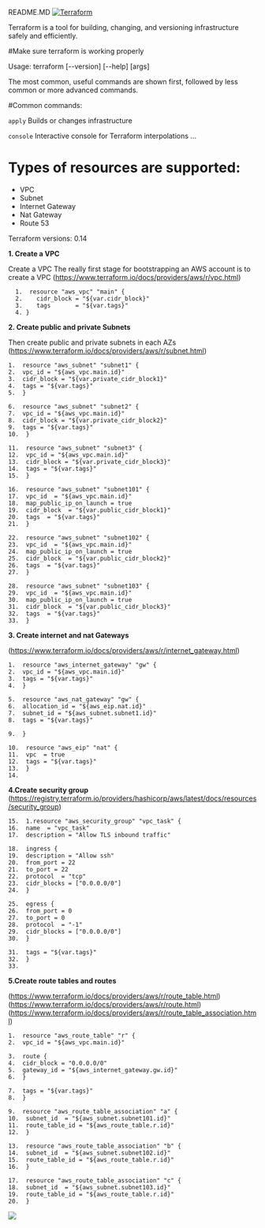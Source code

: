 README.MD
[![Terraform](https://camo.githubusercontent.com/67a5f8c23e17abe7c416d4a93edb99e090bc9701879d596acd017ae846252a7b/68747470733a2f2f7777772e7465727261666f726d2e696f2f6173736574732f696d616765732f6c6f676f2d6861736869636f72702d33663130373332662e737667)](https://camo.githubusercontent.com/67a5f8c23e17abe7c416d4a93edb99e090bc9701879d596acd017ae846252a7b/68747470733a2f2f7777772e7465727261666f726d2e696f2f6173736574732f696d616765732f6c6f676f2d6861736869636f72702d33663130373332662e737667)

Terraform is a tool for building, changing, and versioning infrastructure safely and efficiently. 

#Make sure terraform is working properly

Usage: terraform [--version] [--help] <command> [args]

The most common, useful commands are shown first, followed by
less common or more advanced commands.

 #Common commands:

`apply`  Builds or changes infrastructure

`console`  Interactive console for Terraform interpolations
...

# Types of resources are supported:

 -   VPC
 -   Subnet
 -   Internet Gateway
 -   Nat Gateway
 -   Route 53

  Terraform versions: 0.14
  
   **1. Create a VPC**

Create a VPC The really first stage for bootstrapping an AWS account    is to create a VPC    (https://www.terraform.io/docs/providers/aws/r/vpc.html)

      1.  resource "aws_vpc" "main" {
      2.    cidr_block = "${var.cidr_block}"
      3.    tags       = "${var.tags}"
      4. }

  
**2. Create public and private Subnets**

Then create public and private subnets in each AZs
(https://www.terraform.io/docs/providers/aws/r/subnet.html)

    1.  resource "aws_subnet" "subnet1" {
    2.  vpc_id = "${aws_vpc.main.id}"
    3.  cidr_block = "${var.private_cidr_block1}"
    4.  tags = "${var.tags}"
    5.  }

    6.  resource "aws_subnet" "subnet2" {
    7.  vpc_id = "${aws_vpc.main.id}"
    8.  cidr_block = "${var.private_cidr_block2}"
    9.  tags = "${var.tags}"
    10.  }
    
    11.  resource "aws_subnet" "subnet3" {
    12.  vpc_id = "${aws_vpc.main.id}"
    13.  cidr_block = "${var.private_cidr_block3}"
    14.  tags = "${var.tags}"
    15.  }
    
    16.  resource "aws_subnet" "subnet101" {
    17.  vpc_id  = "${aws_vpc.main.id}"
    18.  map_public_ip_on_launch = true
    19.  cidr_block  = "${var.public_cidr_block1}"
    20.  tags  = "${var.tags}"
    21.  }
    
    22.  resource "aws_subnet" "subnet102" {
    23.  vpc_id  = "${aws_vpc.main.id}"
    24.  map_public_ip_on_launch = true
    25.  cidr_block  = "${var.public_cidr_block2}"
    26.  tags  = "${var.tags}"
    27.  }
    
    28.  resource "aws_subnet" "subnet103" {
    29.  vpc_id  = "${aws_vpc.main.id}"
    30.  map_public_ip_on_launch = true
    31.  cidr_block  = "${var.public_cidr_block3}"
    32.  tags  = "${var.tags}"
    33.  }


**3. Create internet and nat Gateways**

(https://www.terraform.io/docs/providers/aws/r/internet_gateway.html)

    1.  resource "aws_internet_gateway" "gw" {
    2.  vpc_id = "${aws_vpc.main.id}"
    3.  tags = "${var.tags}"
    4.  }
    
    5.  resource "aws_nat_gateway" "gw" {
    6.  allocation_id = "${aws_eip.nat.id}"
    7.  subnet_id = "${aws_subnet.subnet1.id}"
    8.  tags = "${var.tags}"
    
    9.  }
    
    10.  resource "aws_eip" "nat" {
    11.  vpc  = true
    12.  tags = "${var.tags}"
    13.  }
    14. 

**4.Create security group**
(https://registry.terraform.io/providers/hashicorp/aws/latest/docs/resources/security_group)

    15.  1.resource "aws_security_group" "vpc_task" {
    16.  name  = "vpc_task"
    17.  description = "Allow TLS inbound traffic"
    
    18.  ingress {
    19.  description = "Allow ssh"
    20.  from_port = 22
    21.  to_port = 22
    22.  protocol  = "tcp"
    23.  cidr_blocks = ["0.0.0.0/0"]
    24.  }

    25.  egress {
    26.  from_port = 0
    27.  to_port = 0
    28.  protocol  = "-1"
    29.  cidr_blocks = ["0.0.0.0/0"]
    30.  }
    
    31.  tags = "${var.tags}"
    32.  }
    33. 

**5.Create route tables and routes**

(https://www.terraform.io/docs/providers/aws/r/route_table.html)
(https://www.terraform.io/docs/providers/aws/r/route.html)
(https://www.terraform.io/docs/providers/aws/r/route_table_association.html)

    1.  resource "aws_route_table" "r" {
    2.  vpc_id = "${aws_vpc.main.id}"
    
    3.  route {
    4.  cidr_block = "0.0.0.0/0"
    5.  gateway_id = "${aws_internet_gateway.gw.id}"
    6.  }
    
    7.  tags = "${var.tags}"
    8.  }
    
    9.  resource "aws_route_table_association" "a" {
    10.  subnet_id  = "${aws_subnet.subnet101.id}"
    11.  route_table_id = "${aws_route_table.r.id}"
    12.  }
    
    13.  resource "aws_route_table_association" "b" {
    14.  subnet_id  = "${aws_subnet.subnet102.id}"
    15.  route_table_id = "${aws_route_table.r.id}"
    16.  }
    
    17.  resource "aws_route_table_association" "c" {
    18.  subnet_id  = "${aws_subnet.subnet103.id}"
    19.  route_table_id = "${aws_route_table.r.id}"
    20.  }

**![](https://lh3.googleusercontent.com/c2lSElpvxKLnwqtpAjtd7bG9dj6yE8lR4MVaarENzqANR40w5uJm9038cFYz9AM-9e09f1gOkNdFjEQ5xlqxfw4VwMYW0Wwc9GwQP9l5Kba9Cb_YoZ63_wxpPGWDleEaRmn_tZxBbx4)**


<!--stackedit_data:
eyJoaXN0b3J5IjpbNDc4ODM4OTYxXX0=
-->